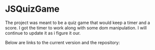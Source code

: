 # JSQuizGame

The project was meant to be a quiz game that would keep a timer and a score. I got the timer to work along with some dom manipulation. I will continue to update it as i figure it our.



Below are links to the current version and the repository:

